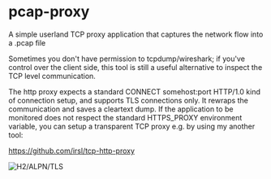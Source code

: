 # pcap-proxy
A simple userland TCP proxy application that captures the network flow into a .pcap file

Sometimes you don't have permission to tcpdump/wireshark; if you've control over the client side, this tool is still a useful alternative to inspect the TCP level communication.

The http proxy expects a standard CONNECT somehost:port HTTP/1.0 kind of connection setup, and supports TLS connections only. It rewraps the communication and saves a cleartext dump.
If the application to be monitored does not respect the standard HTTPS_PROXY environment variable, you can setup a transparent TCP proxy e.g. by using my another tool:

https://github.com/irsl/tcp-http-proxy

![H2/ALPN/TLS](https://github.com/irsl/pcap-proxy/raw/master/src/illustration.png "H2/ALPN/TLS")
